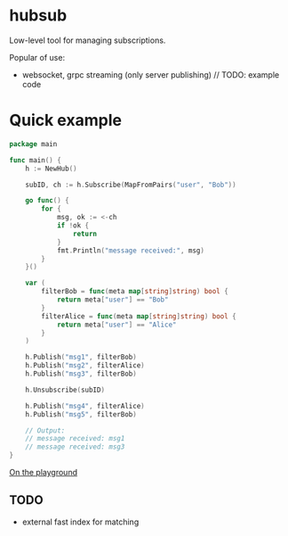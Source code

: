 # hubsub

Low-level tool for managing subscriptions.

Popular of use:
* websocket, grpc streaming (only server publishing) // TODO: example code

# Quick example

```go
package main

func main() {
    h := NewHub()

	subID, ch := h.Subscribe(MapFromPairs("user", "Bob"))

	go func() {
		for {
			msg, ok := <-ch
			if !ok {
				return
			}
			fmt.Println("message received:", msg)
		}
	}()

	var (
		filterBob = func(meta map[string]string) bool {
			return meta["user"] == "Bob"
		}
		filterAlice = func(meta map[string]string) bool {
			return meta["user"] == "Alice"
		}
	)

	h.Publish("msg1", filterBob)
	h.Publish("msg2", filterAlice)
	h.Publish("msg3", filterBob)

	h.Unsubscribe(subID)

	h.Publish("msg4", filterAlice)
	h.Publish("msg5", filterBob)

	// Output:
	// message received: msg1
	// message received: msg3
}
```

[On the playground](https://play.golang.org/)

## TODO

* external fast index for matching
